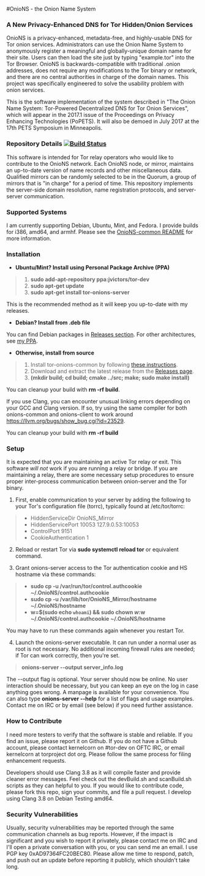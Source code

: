 #OnioNS - the Onion Name System
### A New Privacy-Enhanced DNS for Tor Hidden/Onion Services

OnioNS is a privacy-enhanced, metadata-free, and highly-usable DNS for Tor onion services. Administrators can use the Onion Name System to anonymously register a meaningful and globally-unique domain name for their site. Users can then load the site just by typing "example.tor" into the Tor Browser. OnioNS is backwards-compatible with traditional .onion addresses, does not require any modifications to the Tor binary or network, and there are no central authorities in charge of the domain names. This project was specifically engineered to solve the usability problem with onion services.

This is the software implementation of the system described in "The Onion Name System: Tor-Powered Decentralized DNS for Tor Onion Services", which will appear in the 2017.1 issue of the Proceedings on Privacy Enhancing Technologies (PoPETS). It will also be demoed in July 2017 at the 17th PETS Symposium in Minneapolis.

### Repository Details [![Build Status](https://travis-ci.org/Jesse-V/OnioNS-server.svg)](https://travis-ci.org/Jesse-V/OnioNS-server)

This software is intended for Tor relay operators who would like to contribute to the OnioNS network. Each OnioNS node, or mirror, maintains an up-to-date version of name records and other miscellaneous data. Qualified mirrors can be randomly selected to be in the Quorum, a group of mirrors that is "in charge" for a period of time. This repository implements the server-side domain resolution, name registration protocols, and server-server communication.

### Supported Systems

I am currently supporting Debian, Ubuntu, Mint, and Fedora. I provide builds for i386, amd64, and armhf. Please see the [OnioNS-common README](https://github.com/Jesse-V/OnioNS-common#supported-systems) for more information.

### Installation

* **Ubuntu/Mint? Install using Personal Package Archive (PPA)**

> 1. **sudo add-apt-repository ppa:jvictors/tor-dev**
> 2. **sudo apt-get update**
> 3. **sudo apt-get install tor-onions-server**

This is the recommended method as it will keep you up-to-date with my releases.

* **Debian? Install from .deb file**

You can find Debian packages in [Releases section](https://github.com/Jesse-V/OnioNS-server/releases). For other architectures, see [my PPA](https://launchpad.net/~jvictors/+archive/tor-dev/+packages).

* **Otherwise, install from source**

> 1. Install tor-onions-common by following [these instructions](https://github.com/Jesse-V/OnioNS-common#installation).
> 2. Download and extract the latest release from the [Releases page](https://github.com/Jesse-V/OnioNS-server/releases).
> 3. **(mkdir build; cd build; cmake ../src; make; sudo make install)**

You can cleanup your build with **rm -rf build**.

If you use Clang, you can encounter unusual linking errors depending on your GCC and Clang version. If so, try using the same compiler for both onions-common and onions-client to work around https://llvm.org/bugs/show_bug.cgi?id=23529.

You can cleanup your build with **rm -rf build**

### Setup

It is expected that you are maintaining an active Tor relay or exit. This software *will not* work if you are running a relay or bridge. If you are maintaining a relay, there are some necessary setup procedures to ensure proper inter-process communication between onion-server and the Tor binary.

1. First, enable communication to your server by adding the following to your Tor's configuration file (torrc), typically found at /etc/tor/torrc:

> * HiddenServiceDir OnioNS_Mirror
> * HiddenServicePort 10053 127.9.0.53:10053
> * ControlPort 9151
> * CookieAuthentication 1

2. Reload or restart Tor via **sudo systemctl reload tor** or equivalent command.

3. Grant onions-server access to the Tor authentication cookie and HS hostname via these commands:

> * **sudo cp -u /var/run/tor/control.authcookie ~/.OnioNS/control.authcookie**
> * **sudo cp -u /var/lib/tor/OnioNS_Mirror/hostname ~/.OnioNS/hostname**
> * **w=$(sudo echo `whoami`) && sudo chown $w:$w ~/.OnioNS/control.authcookie ~/.OnioNS/hostname**

You may have to run these commands again whenever you restart Tor.

4. Launch the onions-server executable. It can run under a normal user as root is not necessary. No additional incoming firewall rules are needed; if Tor can work correctly, then you're set.

> **onions-server --output server_info.log**

The --output flag is optional. Your server should now be online. No user interaction should be necessary, but you can keep an eye on the log in case anything goes wrong. A manpage is available for your convenience. You can also type **onions-server --help** for a list of flags and usage examples. Contact me on IRC or by email (see below) if you need further assistance.

### How to Contribute

I need more testers to verify that the software is stable and reliable. If you find an issue, please report it on Github. If you do not have a Github account, please contact kernelcorn on #tor-dev on OFTC IRC, or email kernelcorn at torproject dot org. Please follow the same process for filing enhancement requests.

Developers should use Clang 3.8 as it will compile faster and provide cleaner error messages. Feel check out the devBuild.sh and scanBuild.sh scripts as they can helpful to you. If you would like to contribute code, please fork this repo, sign your commits, and file a pull request. I develop using Clang 3.8 on Debian Testing amd64.

### Security Vulnerabilities

Usually, security vulnerabilities may be reported through the same communication channels as bug reports. However, if the impact is significant and you wish to report it privately, please contact me on IRC and I'll open a private conversation with you, or you can send me an email. I use PGP key 0xAD97364FC20BEC80. Please allow me time to respond, patch, and push out an update before reporting it publicly, which shouldn't take long.
